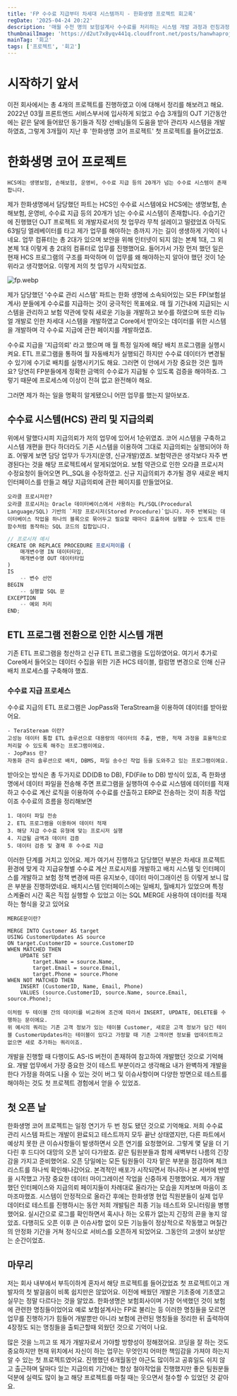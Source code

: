 ```yaml
---
title: 'FP 수수료 지급부터 차세대 시스템까지 - 한화생명 프로젝트 회고록'
regDate: '2025-04-24 20:22'
description: '매월 수천 명의 보험설계사 수수료를 처리하는 시스템 개발 과정과 런칭과정을 알아볼까요'
thumbnailImage: 'https://d2ut7x8yqv441q.cloudfront.net/posts/hanwhaproject.webp'
mainTag: '회고'
tags: ['프로젝트', '회고']
---
```


# 시작하기 앞서

이전 회사에서는 총 4개의 프로젝트를 진행하였고 이에 대해서 정리를 해보려고 해요. 2022년 03월 프론트엔드 서비스부서에 입사하게 되었고 수습 3개월의 OJT 기간동안에는 같은 달에 들어왔던 동기들과 직장 선배님들의 도움을 받아 관리자 시스템을 개발하였죠, 그렇게 3개월이 지난 후 '한화생명 코어 프로젝트' 첫 프로젝트를 들어갔었죠.

# 한화생명 코어 프로젝트

```list
HCS에는 생명보험, 손해보험, 운영비, 수수료 지급 등의 20개가 넘는 수수료 시스템이 존재합니다.
```

제가 한화생명에서 담당했던 파트는 HCS인 수수료 시스템에요
HCS에는 생명보험, 손해보험, 운영비, 수수료 지급 등의 20개가 넘는 수수료 시스템이 존재합니다. 수습기간에 진행했던 OJT 프로젝트 외 개발자로서의 첫 업무라 무척 설레이고 떨렸었죠 아직도 63빌딩 엘레베이터를 타고 제가 업무를 해야하는 층까지 가는 길이 생생하게 기억이 나네요. 업무 컴퓨터는 총 2대가 있으며 보안을 위해 인터넷이 되지 않는 본체 1대, 그 외 본체 1대 이렇게 총 2대의 컴퓨터로 업무를 진행했어요. 들어가서 가장 먼저 했던 일은 현재 HCS 프로그램의 구조를 파악하며 이 업무를 왜 해야하는지 알아야 했던 것이 1순위라고 생각했어요. 이렇게 저의 첫 업무가 시작되었죠.

![fp.webp](https://d2ut7x8yqv441q.cloudfront.net/posts/1750087039153.webp)

제가 담당했던 '수수료 관리 시스템' 파트는 한화 생명에 소속되어있는 모든 FP(보험설계사) 분들에게 수수료를 지급하는 것이 궁극적인 목표에요. 매 월 기간내에 지급되는 시스템을 관리하고 보험 약관에 맞춰 새로운 기능을 개발하고 보수를 하였으며 또한 리뉴얼 개발로 인한 차세대 시스템을 개발하였고 Core에서 받아오는 데이터를 위한 시스템을 개발하며 각 수수료 지급에 관한 페이지를 개발하였죠.

수수료 지급을 '지급의뢰' 라고 했으며 매 월 특정 일자에 해당 배치 프로그램을 실행시켜요. ETL 프로그램을 통하여 월 자동배치가 실행되긴 하지만 수수료 데이터가 변경될 수 있기에 수기로 배치를 실행시키기도 해요. 그러면 이 안에서 가장 중요한 것은 뭘까요? 당연히 FP분들에게 정확한 금액의 수수료가 지급될 수 있도록 검증을 해야하죠. 그렇기 때문에 프로세스에 이상이 전혀 없고 완전해야 해요.

그러면 제가 하는 일을 명확히 알게됐으니 어떤 업무를 했는지 알아보죠.

## 수수료 시스템(HCS) 관리 및 지급의뢰

위에서 말했다시피 지급의뢰가 저의 업무에 있어서 1순위였죠. 코어 시스템을 구축하고 시스템 개편을 한다 하더라도 기존 시스템을 이용하여 그대로 지급의뢰는 실행되어야 하죠. 어떻게 보면 담당 업무가 두가지(운영, 신규개발)였죠. 보험약관은 생각보다 자주 변경된다는 것을 해당 프로젝트에서 알게되었어요. 보험 약관으로 인한 오라클 프로시저 수정요청이 들어오면 PL_SQL을 수정하였고. 신규 지급의뢰가 추가될 경우 새로운 배치 인터페이스를 만들고 해당 지급의뢰에 관한 페이지를 만들었어요.

```point
오라클 프로시저란?
오라클 프로시저는 Oracle 데이터베이스에서 사용하는 PL/SQL(Procedural Language/SQL) 기반의 `저장 프로시저(Stored Procedure)`입니다. 자주 반복되는 데이터베이스 작업을 하나의 블록으로 묶어두고 필요할 때마다 호출하여 실행할 수 있도록 만든 함수처럼 동작하는 SQL 코드의 집합입니다.
```

```js
// 프로시져 예시
CREATE OR REPLACE PROCEDURE 프로시저이름 (
    매개변수명 IN 데이터타입,
    매개변수명 OUT 데이터타입
)
IS
    -- 변수 선언
BEGIN
    -- 실행할 SQL 문
EXCEPTION
    -- 예외 처리
END;
```

## ETL 프로그램 전환으로 인한 시스템 개편

기존 ETL 프로그램을 청산하고 신규 ETL 프로그램을 도입하였어요. 여기서 추가로 Core에서 들어오는 데이터 수집을 위한 기존 HCS 테이블, 컬럼명 변경으로 인해 신규 배치 프로세스를 구축해야 했죠.

### 수수료 지급 프로세스

수수료 지급의 ETL 프로그램은 JopPass와 TeraStream을 이용하여 데이터를 받아왔어요.

```point
- TeraSteream 이란?
고성능 데이터 통합 ETL 솔루션으로 대용량의 데이터의 추출, 변환, 적재 과정을 효율적으로 처리할 수 있도록 해주는 프로그램이에요.
- JopPass 란?
자동화 관리 솔루션으로 배치, DBMS, 파일 송수신 작업 등을 도와주고 있는 프로그램이에요.
```

받아오는 방식은 총 두가지로 DD(DB to DB), FD(File to DB) 방식이 있죠, 즉 한화생명에서 데이터 파일을 전송해 주면 프로그램을 실행하여 수수료 시스템에 데이터를 적재하고 수수료 계산 로직을 이용하여 수수료를 산출하고 ERP로 전송하는 것이 최종 작업이죠 수수료의 흐름을 정리해보면

```list
1. 데이터 파일 전송
2. ETL 프로그램을 이용하여 데이터 적재
3. 해당 지급 수수료 유형에 맞는 프로시저 실행
4. 지급될 금액과 데이터 검증
5. 데이터 검증 및 결재 후 수수료 지급
```

이러한 단계를 거치고 있어요. 제가 여기서 진행하고 담당했던 부분은 차세대 프로젝트 환경에 맞게 각 지급유형별 수수료 계산 프로시저를 개발하고 배치 시스템 및 인터페이스를 개발하고 보험 정책 변경에 따른 유지보수, 데이터 마이그래이션 등 이렇게 보니 많은 부분을 진행하였네요. 배치시스템 인터페이스에는 일배치, 월배치가 있었으며 특정 스케쥴러 시간 혹은 직접 실행할 수 있었고 이는 SQL MERGE 사용하여 데이터를 적재하는 형식을 갖고 있어요

```point
MERGE문이란?

MERGE INTO Customer AS target
USING CustomerUpdates AS source
ON target.CustomerID = source.CustomerID
WHEN MATCHED THEN
    UPDATE SET
        target.Name = source.Name,
        target.Email = source.Email,
        target.Phone = source.Phone
WHEN NOT MATCHED THEN
    INSERT (CustomerID, Name, Email, Phone)
    VALUES (source.CustomerID, source.Name, source.Email, source.Phone);

이처럼 두 테이블 간의 데이터를 비교하여 조건에 따라서 INSERT, UPDATE, DELETE를 수행하는 문이에요.
위 예시의 쿼리는 기존 고객 정보가 있는 테이블 Customer, 새로운 고객 정보가 담긴 테이블 CustomerUpdates라는 테이블이 있다고 가정할 때 기존 고객이면 정보를 업데이트하고 없으면 새로 추가하는 쿼리이죠.
```

개발을 진행할 때 다행이도 AS-IS 버전이 존재하여 참고하여 개발했던 것으로 기억해요. 개발 업무에서 가장 중요한 것이 테스트 부분이라고 생각해요 내가 완벽하게 개발을 한다 가정을 하여도 나올 수 있는 것이 버그 및 이슈사항이며 다양한 방면으로 테스트를 해야하는 것도 첫 프로젝트 경험에서 얻을 수 있었죠.

## 첫 오픈 날

한화생명 코어 프로젝트는 일정 연기가 두 번 정도 됐던 것으로 기억해요. 저희 수수료 관리 시스템 파트는 개발이 완료되고 테스트까지 모두 끝난 상태였지만, 다른 파트에서 예상치 못한 큰 이슈사항들이 발생하면서 오픈 연기를 요청했어요. 그렇게 몇 달을 더 기다린 후 드디어 대망의 오픈 날이 다가왔죠. 같은 팀원분들과 함께 새벽부터 나름의 긴장감을 가지고 준비했어요. 오픈 당일에는 모든 팀원들이 각자 맡은 부분을 점검하며 체크리스트를 하나씩 확인해나갔어요. 본격적인 배포가 시작되면서 하나하나 본 서버에 반영을 시작했고 가장 중요한 데이터 마이그레이션 작업을 신중하게 진행했어요. 제가 개발했던 인터페이스와 지급의뢰 페이지들이 차례대로 올라가는 모습을 지켜보며 마음이 조마조마했죠. 시스템이 안정적으로 올라간 후에는 한화생명 현업 직원분들이 실제 업무 데이터로 테스트를 진행하시는 동안 저희 개발팀은 최종 기능 테스트와 모니터링을 병행했어요. 실시간으로 로그를 확인하면서 혹시나 하는 오류가 없는지 긴장의 끈을 놓지 않았죠. 다행히도 오픈 이후 큰 이슈사항 없이 모든 기능들이 정상적으로 작동했고 며칠간의 안정화 기간을 거쳐 정식으로 서비스를 오픈하게 되었어요. 그동안의 고생이 보상받는 순간이었죠.

## 마무리

저는 회사 내부에서 부득이하게 혼자서 해당 프로젝트를 들어갔었죠 첫 프로젝트이고 개발자의 첫 발걸음이 비록 쉽지만은 않았어요. 이전에 배웠던 개발은 기초중에 기초였고 실무는 정말 다르다는 것을 알았죠. 한화생명은 보험회사이며 가장 어색했던 것이 보험에 관련한 명칭들이었어요 예로 보험설계사는 FP로 불리는 등 이러한 명칭들을 모르면 업무를 진행하기가 힘들어 개발뿐만 아니라 보험에 관련된 명칭들을 정리한 뒤 출력하여 4장정도 되는 명칭들을 출퇴근할때 외웠던 것으로 기억이 나요.

많은 것을 느끼고 또 제가 개발자로서 가야할 방향성이 정해졌어요. 코딩을 잘 하는 것도 중요하지만 현재 위치에서 자신이 하는 업무는 무엇인지 어떠한 책임감을 가져야 하는지 알 수 있는 첫 프로젝트였어요. 진행했던 6개월동안 야근도 많이하고 공휴일도 쉬지 않고 출근하며 달마다 있는 지급의뢰 기간에는 항상 철야작업을 진행했지만 좋은 팀원분들 덕분에 실력도 많이 늘고 해당 프로젝트를 마칠 때는 웃으면서 철수할 수 있었던 것 같아요.
